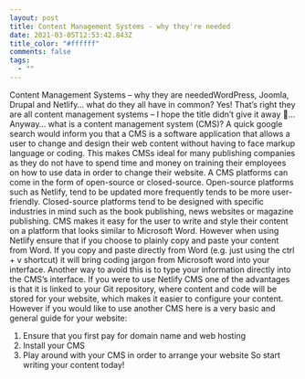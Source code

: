 ```yaml
---
layout: post
title: Content Management Systems - why they're needed
date: 2021-03-05T12:53:42.843Z
title_color: "#ffffff"
comments: false
tags:
  - ""
---
```

Content Management Systems – why they are neededWordPress, Joomla, Drupal and Netlify… what do they all have in common?
Yes! That’s right they are all content management systems – I hope the title didn’t give it away 🤔…
Anyway… what is a content management system (CMS)? A quick google search would inform you that a CMS is a software application that allows a user to change and design their web content without having to face markup language or coding.
This makes CMSs ideal for many publishing companies as they do not have to spend time and money on training their employees on how to use data in order to change their website.
A CMS platforms can come in the form of open-source or closed-source. Open-source platforms such as Netlify, tend to be updated more frequently tends to be more user-friendly. Closed-source platforms tend to be designed with specific industries in mind such as the book publishing, news websites or magazine publishing.
CMS makes it easy for the user to write and style their content on a platform that looks similar to Microsoft Word. However when using Netlify ensure that if you choose to plainly copy and paste your content from Word. If you copy and paste directly from Word (e.g. just using the ctrl + v shortcut) it will bring coding jargon from Microsoft word into your interface. Another way to avoid this is to type your information directly into the CMS’s interface.
If you were to use Netlify CMS one of the advantages is that it is linked to your Git repository, where content and code will be stored for your website, which makes it easier to configure your content.
However if you would like to use another CMS here is a very basic and general guide for your website:
1.	Ensure that you first pay for domain name and web hosting
2.	Install your CMS
3.	Play around with your CMS in order to arrange your website
So start writing your content today!